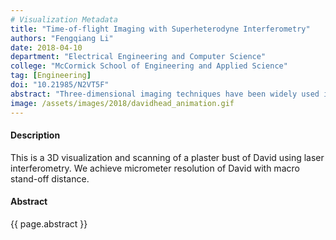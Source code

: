 ```yaml
---
# Visualization Metadata
title: "Time-of-flight Imaging with Superheterodyne Interferometry"
authors: "Fengqiang Li"
date: 2018-04-10
department: "Electrical Engineering and Computer Science"
college: "McCormick School of Engineering and Applied Science"
tag: [Engineering]
doi: "10.21985/N2VT5F"
abstract: "Three-dimensional imaging techniques have been widely used in both industry and academia. Time-of-flight (ToF) sensors offer a promising method of 3D imaging due to compact size and low complexity. However, state-of-the-art ToF sensors only have depth resolutions of centimeters due to limitations in the modulation frequencies that can be used. In this paper, we propose a technique to generate modulation frequencies as high as 1 THz using optical superheterodyne interferometry. Our proposed system provides great flexibility in imaging range and resolution. We experimentally demonstrate an increase in depth resolution by an order of magnitude relative to currently available commercial ToF cameras."
image: /assets/images/2018/davidhead_animation.gif
---
```

#### Description
This is a 3D visualization and scanning of a plaster bust of David using laser interferometry. We achieve micrometer resolution of David with macro stand-off distance.

#### Abstract
{{ page.abstract }}
